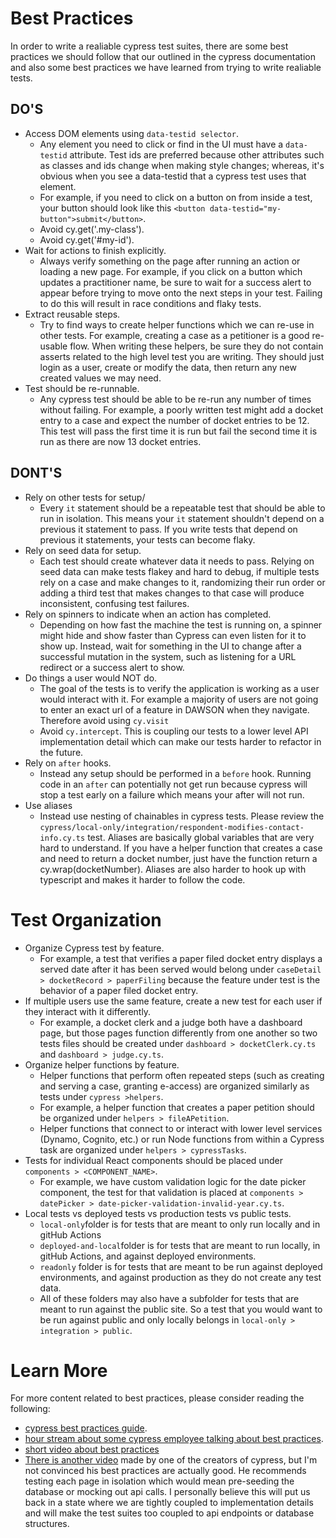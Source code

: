 
# Best Practices

In order to write a realiable cypress test suites, there are some best practices we should follow that our outlined in the cypress documentation and also some best practices we have learned from trying to write realiable tests.

## DO'S
- Access DOM elements using `data-testid selector`.
  -  Any element you need to click or find in the UI must have a `data-testid` attribute. Test ids are preferred because other attributes such as classes and ids change when making style changes; whereas, it's obvious when you see a data-testid that a cypress test uses that element.
  - For example, if you need to click on a button on from inside a test, your button should look like this `<button data-testid="my-button">submit</button>`.
  - Avoid cy.get('.my-class').
  - Avoid cy.get('#my-id').
- Wait for actions to finish explicitly.
  - Always verify something on the page after running an action or loading a new page.  For example, if you click on a button which updates a practitioner name, be sure to wait for a success alert to appear before trying to move onto the next steps in your test.  Failing to do this will result in race conditions and flaky tests.  
- Extract reusable steps.
  - Try to find ways to create helper functions which we can re-use in other tests.  For example, creating a case as a petitioner is a good re-usable flow.  When writing these helpers, be sure they do not contain asserts related to the high level test you are writing.  They should just login as a user, create or modify the data, then return any new created values we may need.
- Test should be re-runnable.
  - Any cypress test should be able to be re-run any number of times without failing. For example, a poorly written test might add a docket entry to a case and expect the number of docket entries to be 12. This test will pass the first time it is run but fail the second time it is run as there are now 13 docket entries.

## DONT'S
- Rely on other tests for setup/
  - Every `it` statement should be a repeatable test that should be able to run in isolation.  This means your `it` statement shouldn't depend on a previous it statement to pass.  If you write tests that depend on previous it statements, your tests can become flaky.
- Rely on seed data for setup.
  - Each test should create whatever data it needs to pass. Relying on seed data can make tests flakey and hard to debug, if multiple tests rely on a case and make changes to it, randomizing their run order or adding a third test that makes changes to that case will produce inconsistent, confusing test failures. 
- Rely on spinners to indicate when an action has completed.
  - Depending on how fast the machine the test is running on, a spinner might hide and show faster than Cypress can even listen for it to show up. Instead, wait for something in the UI to change after a successful mutation in the system, such as listening for a URL redirect or a success alert to show.
- Do things a user would NOT do.
  - The goal of the tests is to verify the application is working as a user would interact with it. For example a majority of users are not going to enter an exact url of a feature in DAWSON when they navigate. Therefore avoid using `cy.visit`  
  - Avoid `cy.intercept`. This is coupling our tests to a lower level API implementation detail which can make our tests harder to refactor in the future.
- Rely on `after` hooks.
  - Instead any setup should be performed in a `before` hook. Running code in an `after` can potentially not get run because cypress will stop a test early on a failure which means your after will not run.
- Use aliases
  - Instead use nesting of chainables in cypress tests.  Please review the `cypress/local-only/integration/respondent-modifies-contact-info.cy.ts` test.  Aliases are basically global variables that are very hard to understand.  If you have a helper function that creates a case and need to return a docket number, just have the function return a cy.wrap(docketNumber).  Aliases are also harder to hook up with typescript and makes it harder to follow the code.


# Test Organization

- Organize Cypress test by feature. 
  - For example, a test that verifies a paper filed docket entry displays a served date after it has been served would belong under `caseDetail > docketRecord > paperFiling` because the feature under test is the behavior of a paper filed docket entry. 
- If multiple users use the same feature, create a new test for each user if they interact with it differently.
  - For example, a docket clerk and a judge both have a dashboard page, but those pages function differently from one another so two tests files should be created under `dashboard > docketClerk.cy.ts` and `dashboard > judge.cy.ts`. 
- Organize helper functions by feature.
  - Helper functions that perform often repeated steps (such as creating and serving a case, granting e-access) are organized similarly as tests under `cypress >helpers`.
  - For example, a helper function that creates a paper petition should be organized under `helpers > fileAPetition`.
  - Helper functions that connect to or interact with lower level services (Dynamo, Cognito, etc.) or run Node functions from within a Cypress task are organized under `helpers > cypressTasks`.
- Tests for individual React components should be placed under `components > <COMPONENT_NAME>`.
  - For example, we have custom validation logic for the date picker component, the test for that validation is placed at `components > datePicker > date-picker-validation-invalid-year.cy.ts`.
- Local tests vs deployed tests vs production tests vs public tests.
  - `local-only`folder is for tests that are meant to only run locally and in gitHub Actions
  - `deployed-and-local`folder is for tests that are meant to run locally, in gitHub Actions, and against deployed environments.
  - `readonly` folder is for tests that are meant to be run against deployed environments, and against production as they do not create any test data.
  - All of these folders may also have a subfolder for tests that are meant to run against the public site. So a test that you would want to be run against public and only locally belongs in `local-only > integration > public`.

# Learn More

For more content related to best practices, please consider reading the following:

 - [cypress best practices guide](https://docs.cypress.io/guides/references/best-practices).  
 - [hour stream about some cypress employee talking about best practices](https://www.youtube.com/watch?v=PPZSySI5ooc).  
 - [short video about best practices](https://www.youtube.com/watch?v=eBKYm7F05vY)
 - [There is another video](https://www.youtube.com/watch?v=5XQOK0v_YRE) made by one of the creators of cypress, but I'm not convinced his best practices are actually good.  He recommends testing each page in isolation which would mean pre-seeding the database or mocking out api calls.  I personally believe this will put us back in a state where we are tightly coupled to implementation details and will make the test suites too coupled to api endpoints or database structures.